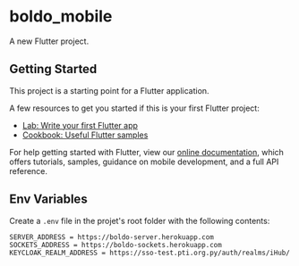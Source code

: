 # boldo_mobile

A new Flutter project.

## Getting Started

This project is a starting point for a Flutter application.

A few resources to get you started if this is your first Flutter project:

- [Lab: Write your first Flutter app](https://flutter.dev/docs/get-started/codelab)
- [Cookbook: Useful Flutter samples](https://flutter.dev/docs/cookbook)

For help getting started with Flutter, view our
[online documentation](https://flutter.dev/docs), which offers tutorials,
samples, guidance on mobile development, and a full API reference.

## Env Variables

Create a `.env` file in the projet's root folder with the following contents:

```
SERVER_ADDRESS = https://boldo-server.herokuapp.com
SOCKETS_ADDRESS = https://boldo-sockets.herokuapp.com
KEYCLOAK_REALM_ADDRESS = https://sso-test.pti.org.py/auth/realms/iHub/
```
